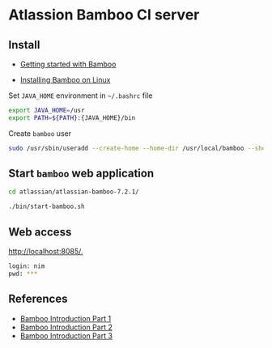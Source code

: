 # Atlassion Bamboo CI server

## Install

* [Getting started with Bamboo](https://confluence.atlassian.com/bamboo/getting-started-with-bamboo-289277283.html)

* [Installing Bamboo on Linux](https://confluence.atlassian.com/bamboo/installing-bamboo-on-linux-289276792.html)

Set `JAVA_HOME` environment in `~/.bashrc` file

```sh
export JAVA_HOME=/usr
export PATH=${PATH}:{JAVA_HOME}/bin
```

Create `bamboo` user

```sh
sudo /usr/sbin/useradd --create-home --home-dir /usr/local/bamboo --shell /bin/bash bamboo
```

## Start `bamboo` web application

```sh
cd atlassian/atlassian-bamboo-7.2.1/

./bin/start-bamboo.sh
```

## Web access

[http://localhost:8085/.](http://localhost:8085/.)

```sh
login: nim
pwd: ***
```

## References

* [Bamboo Introduction Part 1](https://www.youtube.com/watch?v=VTObPQJ1_SE)
* [Bamboo Introduction Part 2](https://www.youtube.com/watch?v=uffm6kdsNF4)
* [Bamboo Introduction Part 3](https://www.youtube.com/watch?v=W_k1L8SwZi4)
